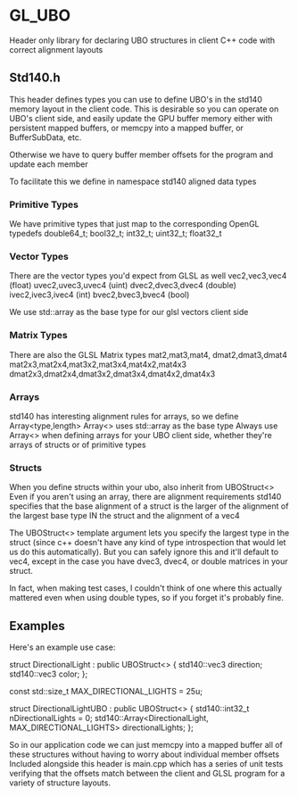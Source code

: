 # GL_UBO
Header only library for declaring UBO structures in client C++ code with correct alignment layouts

## Std140.h
This header defines types you can use to define UBO's in the std140 memory layout in the client code.
This is desirable so you can operate on UBO's client side, and easily update the GPU buffer memory either with persistent mapped buffers, or memcpy into a mapped buffer, or BufferSubData, etc.

Otherwise we have to query buffer member offsets for the program and update each member

To facilitate this we define in namespace std140 aligned data types

### Primitive Types
We have primitive types that just map to the corresponding OpenGL typedefs
    double64_t; 
    bool32_t;
    int32_t;
    uint32_t;
    float32_t
    
### Vector Types
There are the vector types you'd expect from GLSL as well
     vec2,vec3,vec4    (float)
     uvec2,uvec3,uvec4 (uint)
     dvec2,dvec3,dvec4 (double)
     ivec2,ivec3,ivec4 (int)
     bvec2,bvec3,bvec4 (bool)

We use std::array as the base type for our glsl vectors client side

### Matrix Types
There are also the GLSL Matrix types
 mat2,mat3,mat4, dmat2,dmat3,dmat4
 mat2x3,mat2x4,mat3x2,mat3x4,mat4x2,mat4x3
 dmat2x3,dmat2x4,dmat3x2,dmat3x4,dmat4x2,dmat4x3

### Arrays
std140 has interesting alignment rules for arrays, so we define Array<type,length>
Array<> uses std::array as the base type
Always use Array<> when defining arrays for your UBO client side, whether they're arrays of structs or of primitive types

### Structs
 When you define structs within your ubo, also inherit from UBOStruct<>
 Even if you aren't using an array, there are alignment requirements
 std140 specifies that the base alignment of a struct is the larger of the alignment of the largest base type IN the struct and the alignment of a vec4
 
 The UBOStruct<> template argument lets you specify the largest type in the struct (since c++ doesn't have any kind of type introspection that would let us do this automatically). But you can safely ignore this and it'll default to vec4, except in the case you have dvec3, dvec4, or double matrices in your struct.
 
 In fact, when making test cases, I couldn't think of one where this actually mattered even when using double types, so if you forget it's probably fine.
 
 
 ## Examples
 Here's an example use case:
 
struct DirectionalLight : public UBOStruct<>
{
    std140::vec3 direction;
    std140::vec3 color;
};

const std::size_t MAX_DIRECTIONAL_LIGHTS = 25u;

struct DirectionalLightUBO : public UBOStruct<>
{
    std140::int32_t nDirectionalLights = 0;
    std140::Array<DirectionalLight, MAX_DIRECTIONAL_LIGHTS> directionalLights;
};

So in our application code we can just memcpy into a mapped buffer all of these structures without having to worry about individual member offsets
Included alongside this header is main.cpp which has a series of unit tests verifying that the offsets match between the client and GLSL program for a variety of structure layouts.
